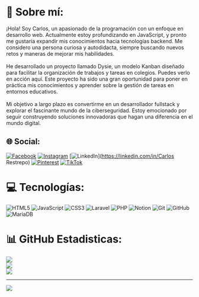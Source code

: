 # 💫 Sobre mí:
¡Hola! Soy Carlos, un apasionado de la programación con un enfoque en desarrollo web. Actualmente estoy profundizando en JavaScript, y pronto me gustaría expandir mis conocimientos hacia tecnologías backend. Me considero una persona curiosa y autodidacta, siempre buscando nuevos retos y maneras de mejorar mis habilidades.<br><br>He desarrollado un proyecto llamado Dysie, un modelo Kanban diseñado para facilitar la organización de trabajos y tareas en colegios. Puedes verlo en acción aquí. Este proyecto ha sido una gran oportunidad para poner en práctica mis conocimientos y aprender sobre la gestión de tareas en entornos educativos.<br><br>Mi objetivo a largo plazo es convertirme en un desarrollador fullstack y explorar el fascinante mundo de la ciberseguridad. Estoy emocionado por seguir construyendo soluciones innovadoras que hagan una diferencia en el mundo digital.


## 🌐 Social:
[![Facebook](https://img.shields.io/badge/Facebook-%231877F2.svg?logo=Facebook&logoColor=white)](https://facebook.com/100008347578847) [![Instagram](https://img.shields.io/badge/Instagram-%23E4405F.svg?logo=Instagram&logoColor=white)](https://instagram.com/usugaa1) [![LinkedIn](https://img.shields.io/badge/LinkedIn-%230077B5.svg?logo=linkedin&logoColor=white)](https://linkedin.com/in/Carlos Restrepo) [![Pinterest](https://img.shields.io/badge/Pinterest-%23E60023.svg?logo=Pinterest&logoColor=white)](https://pinterest.com/restrepoc08) [![TikTok](https://img.shields.io/badge/TikTok-%23000000.svg?logo=TikTok&logoColor=white)](https://tiktok.com/@is.c4rl0s) 

# 💻 Tecnologías:
![HTML5](https://img.shields.io/badge/html5-%23E34F26.svg?style=for-the-badge&logo=html5&logoColor=white) ![JavaScript](https://img.shields.io/badge/javascript-%23323330.svg?style=for-the-badge&logo=javascript&logoColor=%23F7DF1E) ![CSS3](https://img.shields.io/badge/css3-%231572B6.svg?style=for-the-badge&logo=css3&logoColor=white) ![Laravel](https://img.shields.io/badge/laravel-%23FF2D20.svg?style=for-the-badge&logo=laravel&logoColor=white) ![PHP](https://img.shields.io/badge/php-%23777BB4.svg?style=for-the-badge&logo=php&logoColor=white) ![Notion](https://img.shields.io/badge/Notion-%23000000.svg?style=for-the-badge&logo=notion&logoColor=white) ![Git](https://img.shields.io/badge/git-%23F05033.svg?style=for-the-badge&logo=git&logoColor=white) ![GitHub](https://img.shields.io/badge/github-%23121011.svg?style=for-the-badge&logo=github&logoColor=white) ![MariaDB](https://img.shields.io/badge/MariaDB-003545?style=for-the-badge&logo=mariadb&logoColor=white)
# 📊 GitHub Estadisticas:
![](https://github-readme-stats.vercel.app/api?username=Usugaa&theme=blueberry&hide_border=false&include_all_commits=false&count_private=false)<br/>
![](https://github-readme-streak-stats.herokuapp.com/?user=Usugaa&theme=blueberry&hide_border=false)<br/>
![](https://github-readme-stats.vercel.app/api/top-langs/?username=Usugaa&theme=blueberry&hide_border=false&include_all_commits=false&count_private=false&layout=compact)

---
[![](https://visitcount.itsvg.in/api?id=Usugaa&icon=8&color=4)](https://visitcount.itsvg.in)

<!-- Proudly created with GPRM ( https://gprm.itsvg.in ) -->
